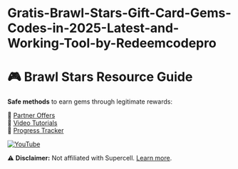 # Gratis-Brawl-Stars-Gift-Card-Gems-Codes-in-2025-Latest-and-Working-Tool-by-Redeemcodepro
# 🎮 Brawl Stars Resource Guide

**Safe methods** to earn gems through legitimate rewards:

🔹 [Partner Offers](tools/offers.md)  
🔹 [Video Tutorials](guides/tutorials.md)  
🔹 [Progress Tracker](tools/tracker.md)  

[![YouTube](https://img.shields.io/badge/Video_Guide-FF0000?style=flat&logo=youtube)](https://youtube.com/@eromotionkz)

⚠️ **Disclaimer:** Not affiliated with Supercell. [Learn more](legal/disclaimer.md).
